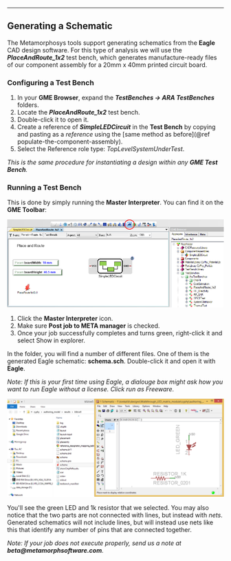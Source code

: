___
## Generating a Schematic

<!--
###SECOND VIDEO
1. Do everything from to the end of "performing circuit analysis" section.
2. "...at this point you can jump ahead to the section on Adding Design Space Concepts."
-->

The Metamorphosys tools support generating schematics from the **Eagle** CAD design software. For this type of analysis we will use the ***PlaceAndRoute\_1x2*** test bench, which generates manufacture-ready files of our component assembly for a 20mm x 40mm printed circuit board.

### Configuring a Test Bench

1. In your **GME Browser**, expand the ***TestBenches -> ARA TestBenches*** folders.
2. Locate the ***PlaceAndRoute\_1x2*** test bench.  
3. Double-click it to open it. 
4. Create a reference of ***SimpleLEDCircuit*** in the **Test Bench** by copying and pasting as a *reference* using the [same method as before](@ref populate-the-component-assembly).
6. Select the Reference role type: _TopLevelSystemUnderTest_.

_This is the same procedure for instantiating a design within any **GME Test Bench**._

<!-- ![Empty GenerateSchematic test bench](images/03-02-generate-schematic-tb-first-open.gif) -->

### Running a Test Bench
This is done by simply running the **Master Interpreter**. You can find it on the **GME Toolbar**:

![Master Interpreter on toolbar](images/03-02-master-interpreter-on-toolbar.png)

1. Click the **Master Interpreter** icon.
2. Make sure **Post job to META manager** is checked.
3. Once your job successfully completes and turns green, right-click it and select Show in explorer.

In the folder, you will find a number of different files. One of them is the generated Eagle schematic: **schema.sch**. Double-click it and open it with **Eagle**.

_Note: If this is your first time using Eagle, a dialouge box might ask how you want to run Eagle without a license. Click run as Freeware._

![Generated Eagle Schematic](images/03-03-schema-sch.png)

You'll see the green LED and 1k resistor that we selected. You may also notice that the two parts are not connected with lines, but instead with _nets_. Generated schematics will not include lines, but will instead use nets like this that identify any number of pins that are connected together.

_Note: If your job does not execute properly, send us a note at **beta\@metamorphsoftware.com**._
